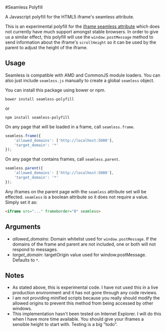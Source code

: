 #Seamless Polyfill

A Javascript polyfill for the HTML5 iframe's seamless attribute.

This is an experimental polyfill for the [iframe seamless attribute](http://www.w3.org/TR/2011/WD-html5-20110525/the-iframe-element.html#attr-iframe-seamless, 'W3C iframe')
which does not currently have much support amongst stable browsers. In order to
give us a similar effect, this polyfill will use the `window.postMessage` method
to send information about the iframe's `scrollHeight` so it can be used by the
parent to adjust the height of the iframe.


## Usage

Seamless is compatible with AMD and CommonJS module loaders. You can also just
include `seamless.js` manually to create a global `seamless` object.


You can install this package using bower or npm.

```
bower install seamless-polyfill
```

or

```
npm install seamless-polyfill
```

On any page that will be loaded in a frame, call `seamless.frame`.

```js
seamless.frame({
    'allowed_domains': ['http://localhost:5000'],
    'target_domain': '*'
});
```

On any page that contains frames, call `seamless.parent`.

```js
seamless.parent({
    'allowed_domains': ['http://localhost:5000'],
    'target_domain': '*'
});
```

Any iframes on the parent page with the `seamless` attribute set will be effected.
`seamless` is a boolean attribute so it does not require a value. Simply set it as:

```html
<iframe src="..." frameborder="0" seamless>
```

## Arguments

* _allowed_domains_: Domain whitelist used for `window.postMessage`. If the domains of the frame and parent are not included, one or both will not respond to messages.
* _target_domain_: targetOrigin value used for window.postMessage. Defaults to `*`.

## Notes

* As stated above, this is experimental code. I have not used this in a live production environment and it has not gone through any code reviews.
* I am not providing minified scripts because you really should modify the allowed origins to prevent this method from being accessed by other windows.
* This implementation hasn't been tested on Internet Explorer. I will do this when I have more time available. You should give your iframes a sensible height to start with. Testing is a big "todo".
